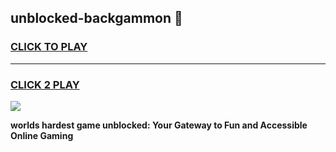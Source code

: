 
## unblocked-backgammon 👋
<h3>
<a href="https://premium.freeplayer.one?title=unblocked-backgammon&ref=14F">CLICK TO PLAY</a></h3>
<hr>

<h3>
<a href="https://premium.freeplayer.one?title=unblocked-backgammon&ref=14F">CLICK 2 PLAY</a>
  
</h3>

<a href="https://premium.freeplayer.one?title=unblocked-backgammon&ref=12F/"><img src="https://clearcache.store/games.png"></a>


**worlds hardest game unblocked: Your Gateway to Fun and Accessible Online Gaming**
